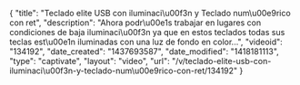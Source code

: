 {
    "title": "Teclado elite USB con iluminaci\u00f3n y Teclado num\u00e9rico con ret",
    "description": "Ahora podr\u00e1s trabajar en lugares con condiciones de baja iluminaci\u00f3n ya que en estos teclados todas sus teclas est\u00e1n iluminadas con una luz de fondo en color...",
    "videoid": "134192",
    "date_created": "1437693587",
    "date_modified": "1418181113",
    "type": "captivate",
    "layout": "video",
    "url": "\/v\/teclado-elite-usb-con-iluminaci\u00f3n-y-teclado-num\u00e9rico-con-ret\/134192"
}